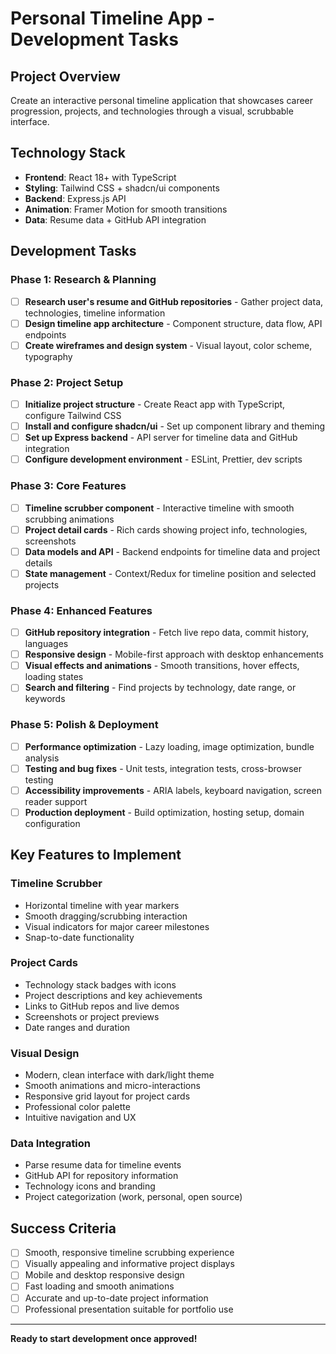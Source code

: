# Personal Timeline App - Development Tasks

## Project Overview
Create an interactive personal timeline application that showcases career progression, projects, and technologies through a visual, scrubbable interface.

## Technology Stack
- **Frontend**: React 18+ with TypeScript
- **Styling**: Tailwind CSS + shadcn/ui components
- **Backend**: Express.js API
- **Animation**: Framer Motion for smooth transitions
- **Data**: Resume data + GitHub API integration

## Development Tasks

### Phase 1: Research & Planning
- [ ] **Research user's resume and GitHub repositories** - Gather project data, technologies, timeline information
- [ ] **Design timeline app architecture** - Component structure, data flow, API endpoints
- [ ] **Create wireframes and design system** - Visual layout, color scheme, typography

### Phase 2: Project Setup
- [ ] **Initialize project structure** - Create React app with TypeScript, configure Tailwind CSS
- [ ] **Install and configure shadcn/ui** - Set up component library and theming
- [ ] **Set up Express backend** - API server for timeline data and GitHub integration
- [ ] **Configure development environment** - ESLint, Prettier, dev scripts

### Phase 3: Core Features
- [ ] **Timeline scrubber component** - Interactive timeline with smooth scrubbing animations
- [ ] **Project detail cards** - Rich cards showing project info, technologies, screenshots
- [ ] **Data models and API** - Backend endpoints for timeline data and project details
- [ ] **State management** - Context/Redux for timeline position and selected projects

### Phase 4: Enhanced Features
- [ ] **GitHub repository integration** - Fetch live repo data, commit history, languages
- [ ] **Responsive design** - Mobile-first approach with desktop enhancements
- [ ] **Visual effects and animations** - Smooth transitions, hover effects, loading states
- [ ] **Search and filtering** - Find projects by technology, date range, or keywords

### Phase 5: Polish & Deployment
- [ ] **Performance optimization** - Lazy loading, image optimization, bundle analysis
- [ ] **Testing and bug fixes** - Unit tests, integration tests, cross-browser testing
- [ ] **Accessibility improvements** - ARIA labels, keyboard navigation, screen reader support
- [ ] **Production deployment** - Build optimization, hosting setup, domain configuration

## Key Features to Implement

### Timeline Scrubber
- Horizontal timeline with year markers
- Smooth dragging/scrubbing interaction
- Visual indicators for major career milestones
- Snap-to-date functionality

### Project Cards
- Technology stack badges with icons
- Project descriptions and key achievements
- Links to GitHub repos and live demos
- Screenshots or project previews
- Date ranges and duration

### Visual Design
- Modern, clean interface with dark/light theme
- Smooth animations and micro-interactions
- Responsive grid layout for project cards
- Professional color palette
- Intuitive navigation and UX

### Data Integration
- Parse resume data for timeline events
- GitHub API for repository information
- Technology icons and branding
- Project categorization (work, personal, open source)

## Success Criteria
- [ ] Smooth, responsive timeline scrubbing experience
- [ ] Visually appealing and informative project displays
- [ ] Mobile and desktop responsive design
- [ ] Fast loading and smooth animations
- [ ] Accurate and up-to-date project information
- [ ] Professional presentation suitable for portfolio use

---

**Ready to start development once approved!**